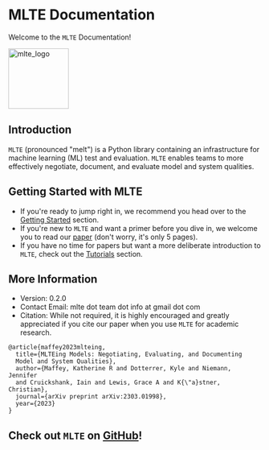 
# MLTE Documentation

Welcome to the `MLTE` Documentation! 

<img src="https://raw.githubusercontent.com/mlte-team/mlte/master/assets/MLTE_Logo_Color.svg" alt="mlte_logo" width="120"/>

## Introduction

`MLTE` (pronounced "melt") is a Python library containing an infrastructure for machine learning (ML) test and evaluation. `MLTE` enables teams to more effectively negotiate, document, and evaluate model and system qualities. 

## Getting Started with MLTE

- If you're ready to jump right in, we recommend you head over to the [Getting Started](getting_started.md) section.
- If you're new to `MLTE` and want a primer before you dive in, we welcome you to read our <a href="https://arxiv.org/abs/2303.01998" target="_blank">paper</a> (don't worry, it's only 5 pages).
- If you have no time for papers but want a more deliberate introduction to `MLTE`, check out the [Tutorials](tutorial0.md) section.

## More Information

- Version: 0.2.0
- Contact Email: mlte dot team dot info at gmail dot com
- Citation: While not required, it is highly encouraged and greatly appreciated if you cite our paper when you use `MLTE` for academic research.

```
@article{maffey2023mlteing,
  title={MLTEing Models: Negotiating, Evaluating, and Documenting 
  Model and System Qualities},
  author={Maffey, Katherine R and Dotterrer, Kyle and Niemann, Jennifer 
  and Cruickshank, Iain and Lewis, Grace A and K{\"a}stner, Christian},
  journal={arXiv preprint arXiv:2303.01998},
  year={2023}
}
```

## Check out `MLTE` on <a href="https://github.com/mlte-team/mlte" target="_blank">GitHub</a>!